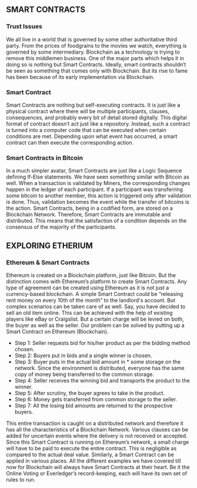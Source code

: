 ## **SMART CONTRACTS**
### **Trust Issues**
We all live in a world that is governed by some other authoritative third party.
From the prices of foodgrains to the movies we watch, everything is governed by some intermediary.
Blockchain as a technology is trying to remove this middlemen business.
One of the major parts which helps it in doing so is nothing but Smart Contracts.
Ideally, smart contracts shouldn’t be seen as something that comes only with Blockchain.
But its rise to fame has been because of its early implementation via Blockchain.
### **Smart Contract**
Smart Contracts are nothing but self-executing contracts.
It is just like a physical contract where there will be multiple participants, clauses, consequences, and probably every bit of detail stored digitally.
This digital format of contract doesn’t act just like a repository.
Instead, such a contract is turned into a computer code that can be executed when certain conditions are met.
Depending upon what event has occurred, a smart contract can then execute the corresponding action.
### **Smart Contracts in Bitcoin**
In a much simpler avatar, Smart Contracts are just like a Logic Sequence defining If-Else statements.
We have seen something similar with Bitcoin as well.
When a transaction is validated by Miners, the corresponding changes happen in the ledger of each participant.
If a participant was transferring some bitcoin to another member, this action is triggered only after validation is done.
Thus, validation becomes the event while the transfer of bitcoins is the action.
Smart Contracts, being in a codified form, are stored on a Blockchain Network.
Therefore, Smart Contracts are immutable and distributed.
This means that the satisfaction of a condition depends on the consensus of the majority of the participants.
## **EXPLORING ETHERIUM**
### **Ethereum & Smart Contracts**
Ethereum is created on a Blockchain platform, just like Bitcoin.
But the distinction comes with Ethereum’s platform to create Smart Contracts.
Any type of agreement can be created using Ethereum as it is not just a currency-based blockchain.
A simple Smart Contract could be “releasing rent money on every 10th of the month” to the landlord's account.
But complex scenarios can be taken care of as well.
Say, you have decided to sell an old item online.
This can be achieved with the help of existing players like eBay or Craigslist.
But a certain charge will be levied on both, the buyer as well as the seller.
Our problem can be solved by putting up a Smart Contract on Ethereum (Blockchain).  

* Step 1: Seller requests bid for his/her product as per the bidding method chosen.  
* Step 2: Buyers put in bids and a single winner is chosen.  
* Step 3: Buyer puts in the actual bid amount in * some storage on the network. Since the environment is distributed, everyone has the same copy of money being transferred to the common storage.  
* Step 4: Seller receives the winning bid and transports the product to the winner.  
* Step 5: After scrutiny, the buyer agrees to take in the product.  
* Step 6: Money gets transferred from common storage to the seller.  
* Step 7: All the losing bid amounts are returned to the prospective buyers.  

This entire transaction is caught on a distributed network and therefore it has all the characteristics of a Blockchain Network.
Various clauses can be added for uncertain events where the delivery is not received or accepted.
Since this Smart Contract is running on Ethereum’s network, a small charge will have to be paid to execute the entire contract.
This is negligible as compared to the actual deal value.
Similarly, a Smart Contract can be applied in various places.
All the different examples we have covered till now for Blockchain will always have Smart Contracts at their heart.
Be it the Online Voting or Everledger’s record-keeping, each will have its own set of rules to run.